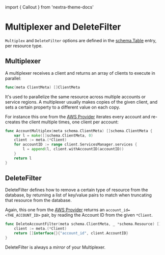 import { Callout } from 'nextra-theme-docs'

# Multiplexer and DeleteFilter

`Multiplex` and `DeleteFilter` options are defined in the [schema.Table](https://github.com/cloudquery/cq-provider-sdk/blob/main/provider/schema/table.go) entry, per resource type.

## Multiplexer

A multiplexer receives a client and returns an array of clients to execute in parallel:

```go
func(meta ClientMeta) []ClientMeta
```

It's used to parallelize the same resource across multiple accounts or service regions. A multiplexer usually makes copies of the given client, and sets a certain property to a different value on each copy.

For instance this one from the [AWS Provider](https://github.com/cloudquery/cq-provider-aws/blob/main/client/multiplexers.go) iterates every account and re-creates the client multiple times, one client per account:

```go
func AccountMultiplex(meta schema.ClientMeta) []schema.ClientMeta {
	var l = make([]schema.ClientMeta, 0)
	client := meta.(*Client)
	for accountID := range client.ServicesManager.services {
		l = append(l, client.withAccountID(accountID))
	}
	return l
}
```

## DeleteFilter

DeleteFilter defines how to remove a certain type of resource from the database, by returning a list of key/value pairs to match when truncating that resource from the database.

Again, this one from the [AWS Provider](https://github.com/cloudquery/cq-provider-aws/blob/main/client/filters.go) returns an `account_id=<THE_ACCOUNT_ID>` pair, by reading the Account ID from the given `*Client`.

```go
func DeleteAccountFilter(meta schema.ClientMeta, _ *schema.Resource) []interface{} {
	client := meta.(*Client)
	return []interface{}{"account_id", client.AccountID}
}
```

<Callout type="info">

DeleteFilter is always a _mirror_ of your Multiplexer.

</Callout>
